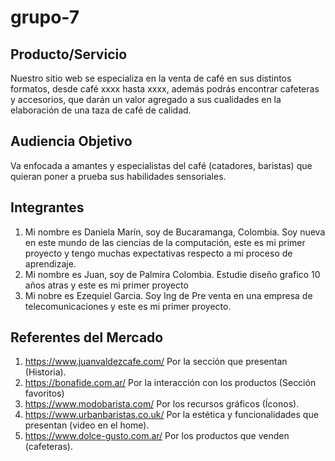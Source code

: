 # grupo-7

## Producto/Servicio
Nuestro sitio web se especializa en la venta de café en sus distintos formatos, desde café xxxx hasta xxxx, además podrás encontrar cafeteras y accesorios, que darán un valor agregado a sus cualidades en la elaboración de una taza de café de calidad. 

## Audiencia Objetivo
Va enfocada a amantes y especialistas del café (catadores, baristas) que quieran poner a prueba sus habilidades sensoriales. 

## Integrantes 
1. Mi nombre es Daniela Marín, soy de Bucaramanga, Colombia. Soy nueva en este mundo de las ciencias de la computación, este es mi primer proyecto y tengo muchas expectativas respecto a mi proceso de aprendizaje. 
2. Mi nombre es Juan, soy de Palmira Colombia. Estudie diseño grafico 10 años atras  y este es mi primer proyecto
3. Mi nobre es Ezequiel Garcia. Soy Ing de Pre venta en una empresa de telecomunicaciones y este es mi primer proyecto. 

## Referentes del Mercado
1. https://www.juanvaldezcafe.com/ Por la sección que presentan (Historia).
2. https://bonafide.com.ar/ Por la interacción con los productos (Sección favoritos)
3. https://www.modobarista.com/ Por los recursos gráficos (Íconos).
4. https://www.urbanbaristas.co.uk/  Por la estética y funcionalidades que presentan (video en el home).
5. https://www.dolce-gusto.com.ar/ Por los productos que venden (cafeteras). 
